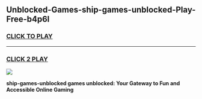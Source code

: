 
## Unblocked-Games-ship-games-unblocked-Play-Free-b4p6l
<h3>
<a href="https://premium76.site?title=ship-games-unblocked&ref=15A">CLICK TO PLAY</a></h3>
<hr>

<h3>
<a href="https://premium76.site?title=ship-games-unblocked&ref=15A">CLICK 2 PLAY</a>
  
</h3>

<a href="https://premium76.site?title=ship-games-unblocked&ref=15A"><img src="https://clearcache.store/games.png"></a>


**ship-games-unblocked games unblocked: Your Gateway to Fun and Accessible Online Gaming**
